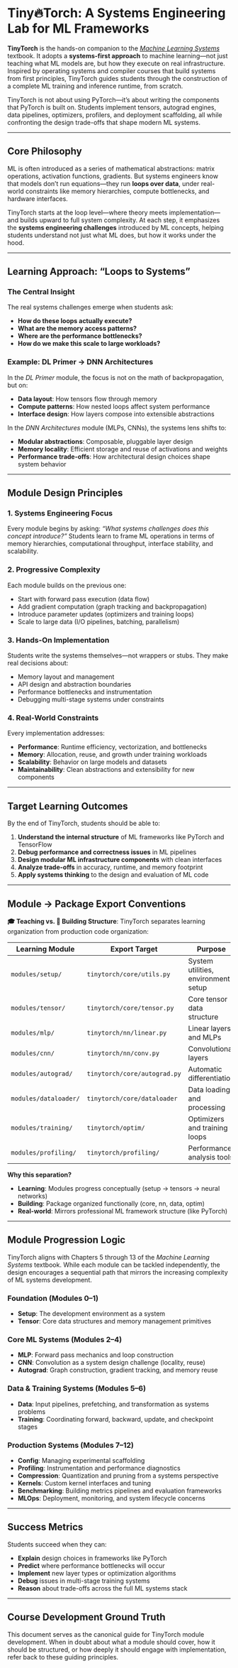 # Tiny🔥Torch: A Systems Engineering Lab for ML Frameworks

**TinyTorch** is the hands-on companion to the [*Machine Learning Systems*](https://mlsysbook.ai) textbook. It adopts a **systems-first approach** to machine learning—not just teaching what ML models are, but how they execute on real infrastructure. Inspired by operating systems and compiler courses that build systems from first principles, TinyTorch guides students through the construction of a complete ML training and inference runtime, from scratch.

TinyTorch is not about using PyTorch—it’s about writing the components that PyTorch is built on. Students implement tensors, autograd engines, data pipelines, optimizers, profilers, and deployment scaffolding, all while confronting the design trade-offs that shape modern ML systems.

---

## Core Philosophy

ML is often introduced as a series of mathematical abstractions: matrix operations, activation functions, gradients. But systems engineers know that models don’t run equations—they run **loops over data**, under real-world constraints like memory hierarchies, compute bottlenecks, and hardware interfaces.

TinyTorch starts at the loop level—where theory meets implementation—and builds upward to full system complexity. At each step, it emphasizes the **systems engineering challenges** introduced by ML concepts, helping students understand not just what ML does, but how it works under the hood.

---

## Learning Approach: “Loops to Systems”

### The Central Insight

The real systems challenges emerge when students ask:

* **How do these loops actually execute?**
* **What are the memory access patterns?**
* **Where are the performance bottlenecks?**
* **How do we make this scale to large workloads?**

### Example: DL Primer → DNN Architectures

In the *DL Primer* module, the focus is not on the math of backpropagation, but on:

* **Data layout**: How tensors flow through memory
* **Compute patterns**: How nested loops affect system performance
* **Interface design**: How layers compose into extensible abstractions

In the *DNN Architectures* module (MLPs, CNNs), the systems lens shifts to:

* **Modular abstractions**: Composable, pluggable layer design
* **Memory locality**: Efficient storage and reuse of activations and weights
* **Performance trade-offs**: How architectural design choices shape system behavior

---

## Module Design Principles

### 1. Systems Engineering Focus

Every module begins by asking: *“What systems challenges does this concept introduce?”* Students learn to frame ML operations in terms of memory hierarchies, computational throughput, interface stability, and scalability.

### 2. Progressive Complexity

Each module builds on the previous one:

* Start with forward pass execution (data flow)
* Add gradient computation (graph tracking and backpropagation)
* Introduce parameter updates (optimizers and training loops)
* Scale to large data (I/O pipelines, batching, parallelism)

### 3. Hands-On Implementation

Students write the systems themselves—not wrappers or stubs. They make real decisions about:

* Memory layout and management
* API design and abstraction boundaries
* Performance bottlenecks and instrumentation
* Debugging multi-stage systems under constraints

### 4. Real-World Constraints

Every implementation addresses:

* **Performance**: Runtime efficiency, vectorization, and bottlenecks
* **Memory**: Allocation, reuse, and growth under training workloads
* **Scalability**: Behavior on large models and datasets
* **Maintainability**: Clean abstractions and extensibility for new components

---

## Target Learning Outcomes

By the end of TinyTorch, students should be able to:

1. **Understand the internal structure** of ML frameworks like PyTorch and TensorFlow
2. **Debug performance and correctness issues** in ML pipelines
3. **Design modular ML infrastructure components** with clean interfaces
4. **Analyze trade-offs** in accuracy, runtime, and memory footprint
5. **Apply systems thinking** to the design and evaluation of ML code

---

## Module → Package Export Conventions

**🎓 Teaching vs. 🔧 Building Structure**: TinyTorch separates learning organization from production code organization:

| **Learning Module** | **Export Target** | **Purpose** |
|---------------------|-------------------|-------------|
| `modules/setup/` | `tinytorch/core/utils.py` | System utilities, environment setup |
| `modules/tensor/` | `tinytorch/core/tensor.py` | Core tensor data structure |
| `modules/mlp/` | `tinytorch/nn/linear.py` | Linear layers and MLPs |
| `modules/cnn/` | `tinytorch/nn/conv.py` | Convolutional layers |
| `modules/autograd/` | `tinytorch/core/autograd.py` | Automatic differentiation |
| `modules/dataloader/` | `tinytorch/core/dataloader` | Data loading and processing |
| `modules/training/` | `tinytorch/optim/` | Optimizers and training loops |
| `modules/profiling/` | `tinytorch/profiling/` | Performance analysis tools |

**Why this separation?**
- **Learning**: Modules progress conceptually (setup → tensors → neural networks)
- **Building**: Package organized functionally (core, nn, data, optim)
- **Real-world**: Mirrors professional ML framework structure (like PyTorch)

---

## Module Progression Logic

TinyTorch aligns with Chapters 5 through 13 of the *Machine Learning Systems* textbook. While each module can be tackled independently, the design encourages a sequential path that mirrors the increasing complexity of ML systems development.

### Foundation (Modules 0–1)

* **Setup**: The development environment as a system
* **Tensor**: Core data structures and memory management primitives

### Core ML Systems (Modules 2–4)

* **MLP**: Forward pass mechanics and loop construction
* **CNN**: Convolution as a system design challenge (locality, reuse)
* **Autograd**: Graph construction, gradient tracking, and memory reuse

### Data & Training Systems (Modules 5–6)

* **Data**: Input pipelines, prefetching, and transformation as systems problems
* **Training**: Coordinating forward, backward, update, and checkpoint stages

### Production Systems (Modules 7–12)

* **Config**: Managing experimental scaffolding
* **Profiling**: Instrumentation and performance diagnostics
* **Compression**: Quantization and pruning from a systems perspective
* **Kernels**: Custom kernel interfaces and tuning
* **Benchmarking**: Building metrics pipelines and evaluation frameworks
* **MLOps**: Deployment, monitoring, and system lifecycle concerns

---

## Success Metrics

Students succeed when they can:

* **Explain** design choices in frameworks like PyTorch
* **Predict** where performance bottlenecks will occur
* **Implement** new layer types or optimization algorithms
* **Debug** issues in multi-stage training systems
* **Reason** about trade-offs across the full ML systems stack

---

## Course Development Ground Truth

This document serves as the canonical guide for TinyTorch module development. When in doubt about what a module should cover, how it should be structured, or how deeply it should engage with implementation, refer back to these guiding principles.
